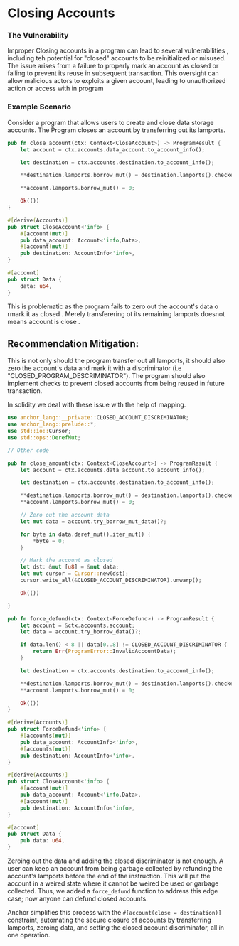 # Closing Accounts

### The Vulnerability

Improper Closing accounts in a program can lead to several vulnerabilities , including teh potential for "closed" accounts to be reinitialized or misused. The issue arises from a failure to properly mark an account as closed or failing to prevent its reuse in subsequent transaction. This oversight can allow malicious actors to exploits a given account, leading to unauthorized action or access with in program

### Example Scenario

Consider a program that allows users to create and close data storage accounts. The Program closes an account by transferring out its lamports.

```Rust 
pub fn close_account(ctx: Context<CloseAccount>) -> ProgramResult {
    let account = ctx.accounts.data_account.to_account_info();

    let destination = ctx.accounts.destination.to_account_info();

    **destination.lamports.borrow_mut() = destination.lamports().checked_add(account.lamports()).unwarp();

    **account.lamports.borrow_mut() = 0;

    Ok(())
}

#[derive(Accounts)]
pub struct CloseAccount<'info> {
    #[account(mut)]
    pub data_account: Account<'info,Data>,
    #[account(mut)]
    pub destination: AccountInfo<'info>,
}

#[account]
pub struct Data {
    data: u64,
}
```

This is problematic as the program fails to zero out the account's data o rmark it as closed . Merely transferering ot its remaining lamports doesnot means account is close .


## Recommendation Mitigation:
This is not only should the program transfer out all lamports, it should also zero the account's data and mark it with a discriminator (i.e "CLOSED_PROGRAM_DESCRIMINATOR"). The program should also implement checks to prevent closed accounts from being reused in future transaction.

In solidity we deal with these issue with the help of mapping.

```Rust 
use anchor_lang::__private::CLOSED_ACCOUNT_DISCRIMINATOR;
use anchor_lang::prelude::*;
use std::io::Cursor;
use std::ops::DerefMut;

// Other code 

pub fn close_amount(ctx: Context<CloseAccount>) -> ProgramResult {
    let account = ctx.accounts.data_account.to_account_info();

    let destination = ctx.accounts.destination.to_account_info();

    **destination.lamports.borrow_mut() = destination.lamports().checked_add(account.lamports()).unwarp();
    **account.lamports.borrow_mut() = 0;

    // Zero out the account data
    let mut data = account.try_borrow_mut_data()?;

    for byte in data.deref_mut().iter_mut() {
        *byte = 0;
    }

    // Mark the account as closed
    let dst: &mut [u8] = &mut data;
    let mut cursor = Cursor::new(dst);
    cursor.write_all(&CLOSED_ACCOUNT_DISCRIMINATOR).unwarp();

    Ok(())

}

pub fn force_defund(ctx: Context<ForceDefund>) -> ProgramResult {
    let account = &ctx.accounts.account;
    let data = account.try_borrow_data()?;

    if data.len() < 8 || data[0..8] != CLOSED_ACCOUNT_DISCRIMINATOR {
        return Err(ProgramError::InvalidAccountData);
    }

    let destination = ctx.accounts.destination.to_account_info();

    **destination.lamports.borrow_mut() = destination.lamports().checked_add(account.lamports()).unwarp();
    **account.lamports.borrow_mut() = 0;

    Ok(())
}

#[derive(Accounts)]
pub struct ForceDefund<'info> {
    #[accounts(mut)]
    pub data_account: AccountInfo<'info>,
    #[accounts(mut)]
    pub destination: AccountInfo<'info>,
}

#[derive(Accounts)]
pub struct CloseAccount<'info> {
    #[account(mut)]
    pub data_account: Account<'info,Data>,
    #[account(mut)]
    pub destination: AccountInfo<'info>,
}

#[account]
pub struct Data {
    pub data: u64,
}
```

Zeroing out the data and adding the closed discriminator is not enough. A user can keep an account from being garbage collected by refunding the account's lamports before the end of the instruction. This will put the account in a weired state where it cannot be weired be used or garbage collected. Thus, we added a `force_defund` function to address this edge case; now anyone can defund closed accounts.

Anchor simplifies this process with the `#[account(close = destination)]` constraint, automating the secure closure of accounts by  transferring lamports, zeroing data, and setting the closed account discriminator, all in one operation.

